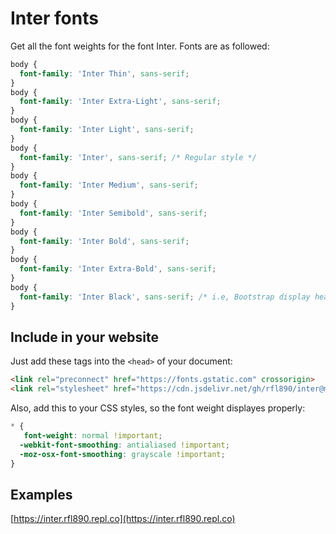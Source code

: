 # Inter fonts   
Get all the font weights for the font Inter. Fonts are as followed:
```css
body {
  font-family: 'Inter Thin', sans-serif;
}
body {
  font-family: 'Inter Extra-Light', sans-serif;
}
body {
  font-family: 'Inter Light', sans-serif;
}
body {
  font-family: 'Inter', sans-serif; /* Regular style */
}
body {
  font-family: 'Inter Medium', sans-serif;
}
body {
  font-family: 'Inter Semibold', sans-serif;
}
body {
  font-family: 'Inter Bold', sans-serif;
}
body {
  font-family: 'Inter Extra-Bold', sans-serif;
}
body {
  font-family: 'Inter Black', sans-serif; /* i.e, Bootstrap display headings */
}
```   
## Include in your website   
Just add these tags into the `<head>` of your document:
```html
<link rel="preconnect" href="https://fonts.gstatic.com" crossorigin>
<link rel="stylesheet" href="https://cdn.jsdelivr.net/gh/rfl890/inter@main/inter.min.css" integrity="sha512-/JwXVc8CHFcjIxsSOjyJiAzjW5CvCzgW/xaOXc1sDBkqELIUpjE9StWK+nyHoLmQSE+BwxObgRIMRFlZTXv8ow==" crossorigin="anonymous">
```
Also, add this to your CSS styles, so the font weight displayes properly:   
```css
* {
   font-weight: normal !important;
  -webkit-font-smoothing: antialiased !important;
  -moz-osx-font-smoothing: grayscale !important;  
}
```
## Examples   
[https://inter.rfl890.repl.co](https://inter.rfl890.repl.co)
